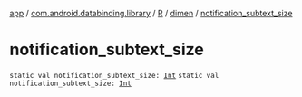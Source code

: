 [app](../../../index.md) / [com.android.databinding.library](../../index.md) / [R](../index.md) / [dimen](index.md) / [notification_subtext_size](./notification_subtext_size.md)

# notification_subtext_size

`static val notification_subtext_size: `[`Int`](https://kotlinlang.org/api/latest/jvm/stdlib/kotlin/-int/index.html)
`static val notification_subtext_size: `[`Int`](https://kotlinlang.org/api/latest/jvm/stdlib/kotlin/-int/index.html)